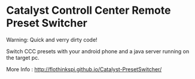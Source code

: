Catalyst Controll Center Remote Preset Switcher
===

Warning: Quick and verry dirty code!

Switch CCC presets with your android phone and a java server running on the target pc.


More Info : http://flothinkspi.github.io/Catalyst-PresetSwitcher/
